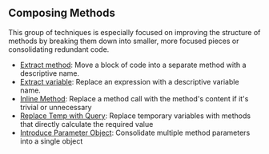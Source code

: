 ## Composing Methods
This group of techniques is especially focused on improving the structure of methods by breaking them down into smaller, more focused pieces or consolidating redundant code.
- [Extract method](extract-method.md): Move a block of code into a separate method with a descriptive name.
- [Extract variable](extract-variable.md): Replace an expression with a descriptive variable name.
- [Inline Method](): Replace a method call with the method's content if it's trivial or unnecessary
- [Replace Temp with Query](): Replace temporary variables with methods that directly calculate the required value
- [Introduce Parameter Object](): Consolidate multiple method parameters into a single object